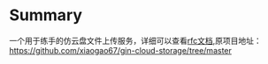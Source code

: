 # Summary
一个用于练手的仿云盘文件上传服务，详细可以查看[rfc文档](rfcs/0001-core.md),原项目地址：https://github.com/xiaogao67/gin-cloud-storage/tree/master